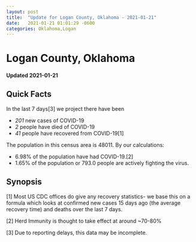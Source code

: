```yaml
---
layout: post
title:  "Update for Logan County, Oklahoma - 2021-01-21"
date:   2021-01-21 01:01:29 -0600
categories: Oklahoma,Logan
---
```


# Logan County, Oklahoma
#### Updated 2021-01-21

## Quick Facts

In the last 7 days[3] we project there have been
- *201* new cases of COVID-19
- *2* people have died of COVID-19
- *41* people have recovered from COVID-19[1]

The population in this census area is 48011. By our calculations:
- 6.98% of the population have had COVID-19.[2]
- 1.65% of the population or 793.0 people are actively fighting the virus.

## Synopsis




[1] Most US CDC offices do give any recovery statistics- we base this on a formula which looks at confirmed new cases
15 days ago (the average recovery time) and deaths over the last 7 days.

[2] Herd Immunity is thought to take effect at around ~70-80%

[3] Due to reporting delays, this data may be incomplete.
 
    